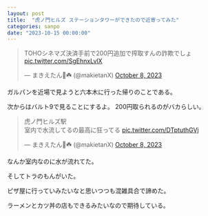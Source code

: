 ```yaml
---
layout: post
title:  "虎ノ門ヒルズ ステーションタワーができたので近寄ってみた"
categories: sanpo
date: "2023-10-15 00:00:00"
---
```


<blockquote class="twitter-tweet tw-align-center"><p lang="ja" dir="ltr">TOHOシネマズ決済手前で200円追加で搾取すんの詐欺でしょ <a href="https://t.co/SgEhnxLvlX">pic.twitter.com/SgEhnxLvlX</a></p>&mdash; まきえたん🥦☘️ (@makietanX) <a href="https://twitter.com/makietanX/status/1710901014369575257?ref_src=twsrc%5Etfw">October 8, 2023</a></blockquote> <script async src="https://platform.twitter.com/widgets.js" charset="utf-8"></script>

ガルパンを近場で見ようと六本木に行った帰りのことである。

次からはバルト9で見ることにするよ。
200円取られるのがバカらしい。

<blockquote class="twitter-tweet tw-align-center"><p lang="ja" dir="ltr">虎ノ門ヒルズ駅<br>室内で水流してるの最高に狂ってる <a href="https://t.co/DTptuthGVj">pic.twitter.com/DTptuthGVj</a></p>&mdash; まきえたん🥦☘️ (@makietanX) <a href="https://twitter.com/makietanX/status/1710935123406016725?ref_src=twsrc%5Etfw">October 8, 2023</a></blockquote> <script async src="https://platform.twitter.com/widgets.js" charset="utf-8"></script>

なんか室内なのに水が流れてた。

そしてトラのもんがいた。

ピザ屋に行っていみたいなと思いつつも混雑具合で諦めた。

ラーメンとカツ丼の店もできるみたいなので期待している。
